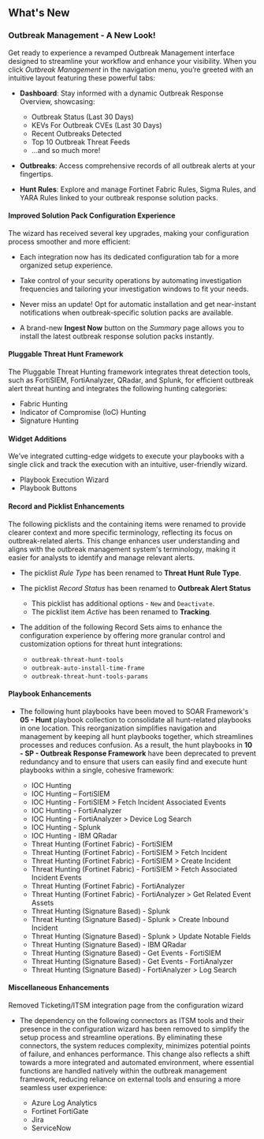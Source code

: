 ## What's New

### Outbreak Management - A New Look!

Get ready to experience a revamped Outbreak Management interface designed to streamline your workflow and enhance your visibility. When you click *Outbreak Management* in the navigation menu, you’re greeted with an intuitive layout featuring these powerful tabs:

- **Dashboard**: Stay informed with a dynamic Outbreak Response Overview, showcasing:
    - Outbreak Status (Last 30 Days)
    - KEVs For Outbreak CVEs (Last 30 Days)
    - Recent Outbreaks Detected
    - Top 10 Outbreak Threat Feeds
    - …and so much more!

- **Outbreaks**: Access comprehensive records of all outbreak alerts at your fingertips.

- **Hunt Rules**: Explore and manage Fortinet Fabric Rules, Sigma Rules, and YARA Rules linked to your outbreak response solution packs.

#### Improved Solution Pack Configuration Experience

The wizard has received several key upgrades, making your configuration process smoother and more efficient:

- Each integration now has its dedicated configuration tab for a more organized setup experience.
  
- Take control of your security operations by automating investigation frequencies and tailoring your investigation windows to fit your needs.
  
- Never miss an update! Opt for automatic installation and get near-instant notifications when outbreak-specific solution packs are available.

- A brand-new **Ingest Now** button on the *Summary* page allows you to install the latest outbreak response solution packs instantly.

#### Pluggable Threat Hunt Framework

The Pluggable Threat Hunting framework integrates threat detection tools, such as FortiSIEM, FortiAnalyzer, QRadar, and Splunk, for efficient outbreak alert threat hunting and integrates the following hunting categories:

- Fabric Hunting
- Indicator of Compromise (IoC) Hunting
- Signature Hunting

#### Widget Additions

We’ve integrated cutting-edge widgets to execute your playbooks with a single click and track the execution with an intuitive, user-friendly wizard.

- Playbook Execution Wizard
- Playbook Buttons

#### Record and Picklist Enhancements

The following picklists and the containing items were renamed to provide clearer context and more specific terminology, reflecting its focus on outbreak-related alerts. This change enhances user understanding and aligns with the outbreak management system's terminology, making it easier for analysts to identify and manage relevant alerts.

- The picklist *Rule Type* has been renamed to **Threat Hunt Rule Type**.

- The picklist *Record Status* has been renamed to **Outbreak Alert Status**
    - This picklist has additional options - `New` and `Deactivate`.
    - The picklist item *Active* has been renamed to **Tracking**.

- The addition of the following Record Sets aims to enhance the configuration experience by offering more granular control and customization options for threat hunt integrations:
    - `outbreak-threat-hunt-tools`
    - `outbreak-auto-install-time-frame`
    - `outbreak-threat-hunt-tools-params`

#### Playbook Enhancements

- The following hunt playbooks have been moved to SOAR Framework's **05 - Hunt** playbook collection to consolidate all hunt-related playbooks in one location. This reorganization simplifies navigation and management by keeping all hunt playbooks together, which streamlines processes and reduces confusion. As a result, the hunt playbooks in **10 - SP - Outbreak Response Framework** have been deprecated to prevent redundancy and to ensure that users can easily find and execute hunt playbooks within a single, cohesive framework:

    - IOC Hunting
    - IOC Hunting – FortiSIEM
    - IOC Hunting - FortiSIEM > Fetch Incident Associated Events
    - IOC Hunting - FortiAnalyzer
    - IOC Hunting - FortiAnalyzer > Device Log Search
    - IOC Hunting - Splunk
    - IOC Hunting - IBM QRadar
    - Threat Hunting (Fortinet Fabric) - FortiSIEM
    - Threat Hunting (Fortinet Fabric) - FortiSIEM > Fetch Incident
    - Threat Hunting (Fortinet Fabric) - FortiSIEM > Create Incident
    - Threat Hunting (Fortinet Fabric) - FortiSIEM > Fetch Associated Incident Events
    - Threat Hunting (Fortinet Fabric) - FortiAnalyzer
    - Threat Hunting (Fortinet Fabric) - FortiAnalyzer > Get Related Event Assets
    - Threat Hunting (Signature Based) - Splunk
    - Threat Hunting (Signature Based) - Splunk > Create Inbound Incident
    - Threat Hunting (Signature Based) - Splunk > Update Notable Fields
    - Threat Hunting (Signature Based) - IBM QRadar
    - Threat Hunting (Signature Based) - Get Events - FortiSIEM
    - Threat Hunting (Signature Based) - Get Events - FortiAnalyzer
    - Threat Hunting (Signature Based)  - FortiAnalyzer > Log Search

#### Miscellaneous Enhancements

Removed Ticketing/ITSM integration page from the configuration wizard

- The dependency on the following connectors as ITSM tools and their presence in the configuration wizard has been removed to simplify the setup process and streamline operations. By eliminating these connectors, the system reduces complexity, minimizes potential points of failure, and enhances performance. This change also reflects a shift towards a more integrated and automated environment, where essential functions are handled natively within the outbreak management framework, reducing reliance on external tools and ensuring a more seamless user experience:

    - Azure Log Analytics
    - Fortinet FortiGate
    - Jira
    - ServiceNow